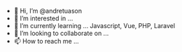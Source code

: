- 👋 Hi, I’m @andretuason
- 👀 I’m interested in ...
- 🌱 I’m currently learning ... Javascript, Vue, PHP, Laravel
- 💞️ I’m looking to collaborate on ...
- 📫 How to reach me ...

<!---
andretuason/andretuason is a ✨ special ✨ repository because its `README.md` (this file) appears on your GitHub profile.
You can click the Preview link to take a look at your changes.
--->
